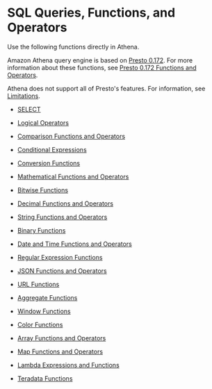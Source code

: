 # SQL Queries, Functions, and Operators<a name="functions-operators-reference-section"></a>

Use the following functions directly in Athena\. 

Amazon Athena query engine is based on [Presto 0\.172](https://prestodb.io/docs/0.172/index.html)\. For more information about these functions, see [Presto 0\.172 Functions and Operators](https://prestodb.io/docs/0.172/functions.html)\.

Athena does not support all of Presto's features\. For information, see [Limitations](other-notable-limitations.md)\. 

+ [SELECT](select.md)

+ [Logical Operators](https://prestodb.io/docs/0.172/functions/logical.html)

+ [Comparison Functions and Operators](https://prestodb.io/docs/0.172/functions/comparison.html)

+ [Conditional Expressions](https://prestodb.io/docs/0.172/functions/conditional.html)

+ [Conversion Functions](https://prestodb.io/docs/0.172/functions/conversion.html)

+ [Mathematical Functions and Operators](https://prestodb.io/docs/0.172/functions/math.html)

+ [Bitwise Functions](https://prestodb.io/docs/0.172/functions/bitwise.html)

+ [Decimal Functions and Operators](https://prestodb.io/docs/0.172/functions/decimal.html)

+ [String Functions and Operators](https://prestodb.io/docs/0.172/functions/string.html)

+ [Binary Functions](https://prestodb.io/docs/0.172/functions/binary.html)

+ [Date and Time Functions and Operators](https://prestodb.io/docs/0.172/functions/datetime.html)

+ [Regular Expression Functions](https://prestodb.io/docs/0.172/functions/regexp.html)

+ [JSON Functions and Operators](https://prestodb.io/docs/0.172/functions/json.html)

+ [URL Functions](https://prestodb.io/docs/0.172/functions/url.html)

+ [Aggregate Functions](https://prestodb.io/docs/0.172/functions/aggregate.html)

+ [Window Functions](https://prestodb.io/docs/0.172/functions/window.html)

+ [Color Functions](https://prestodb.io/docs/0.172/functions/color.html)

+ [Array Functions and Operators](https://prestodb.io/docs/0.172/functions/array.html)

+ [Map Functions and Operators](https://prestodb.io/docs/0.172/functions/map.html)

+ [Lambda Expressions and Functions](https://prestodb.io/docs/0.172/functions/lambda.html)

+ [Teradata Functions](https://prestodb.io/docs/0.172/functions/teradata.html)
